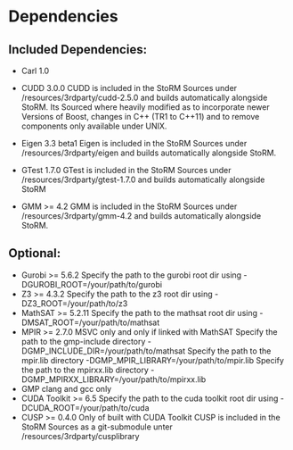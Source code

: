# Dependencies

## Included Dependencies:
- Carl 1.0
- CUDD  3.0.0
 	CUDD is included in the StoRM Sources under /resources/3rdparty/cudd-2.5.0 and builds automatically alongside StoRM.
 	Its Sourced where heavily modified as to incorporate newer Versions of Boost, changes in C++ (TR1 to C++11) and
 	to remove components only available under UNIX.
- Eigen 3.3 beta1
 	Eigen is included in the StoRM Sources under /resources/3rdparty/eigen and builds automatically alongside StoRM.


- GTest  1.7.0
	GTest is included in the StoRM Sources under /resources/3rdparty/gtest-1.7.0 and builds automatically alongside StoRM
- GMM >= 4.2
	GMM is included in the StoRM Sources under /resources/3rdparty/gmm-4.2 and builds automatically alongside StoRM.

## Optional:
- Gurobi >= 5.6.2
	Specify the path to the gurobi root dir using -DGUROBI_ROOT=/your/path/to/gurobi
- Z3 >= 4.3.2
	Specify the path to the z3 root dir using -DZ3_ROOT=/your/path/to/z3
- MathSAT >= 5.2.11
	Specify the path to the mathsat root dir using -DMSAT_ROOT=/your/path/to/mathsat
- MPIR >= 2.7.0
	MSVC only and only if linked with MathSAT
	Specify the path to the gmp-include directory -DGMP_INCLUDE_DIR=/your/path/to/mathsat
	Specify the path to the mpir.lib directory -DGMP_MPIR_LIBRARY=/your/path/to/mpir.lib
	Specify the path to the mpirxx.lib directory -DGMP_MPIRXX_LIBRARY=/your/path/to/mpirxx.lib
- GMP
	clang and gcc only
- CUDA Toolkit >= 6.5
	Specify the path to the cuda toolkit root dir using -DCUDA_ROOT=/your/path/to/cuda
- CUSP >= 0.4.0
	Only of built with CUDA Toolkit
	CUSP is included in the StoRM Sources as a git-submodule unter /resources/3rdparty/cusplibrary

